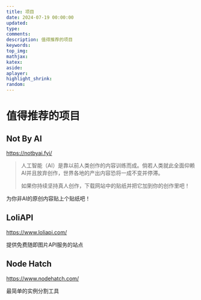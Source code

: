 ```yaml
---
title: 项目
date: 2024-07-19 00:00:00
updated:
type:
comments:
description: 值得推荐的项目
keywords:
top_img:
mathjax:
katex:
aside:
aplayer:
highlight_shrink:
random:
---
```


# 值得推荐的项目

## Not By AI

https://notbyai.fyi/

> 人工智能（AI）是靠以前人类创作的内容训练而成。倘若人类就此全面仰赖AI并且放弃创作，世界各地的产出内容恐将一成不变并停滞。
>
> 如果你持续坚持真人创作，下载网站中的贴纸并把它加到你的创作里吧！

为你非AI的原创内容贴上个贴纸吧！

## LoliAPI

https://www.loliapi.com/

提供免费随即图片API服务的站点

## Node Hatch

https://www.nodehatch.com/

最简单的实例分割工具
